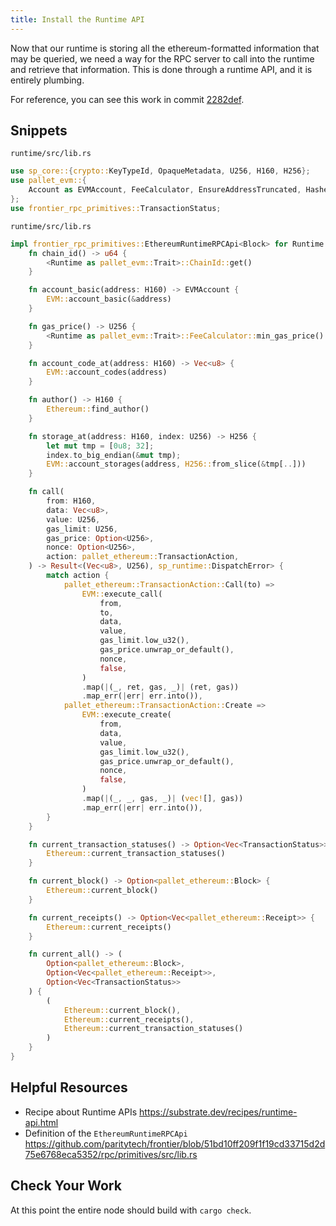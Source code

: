 ```yaml
---
title: Install the Runtime API
---
```


Now that our runtime is storing all the ethereum-formatted information that may be queried, we need a way for the RPC server to call into the runtime and retrieve that information. This is done through a runtime API, and it is entirely plumbing.

For reference, you can see this work in commit [2282def](https://github.com/JoshOrndorff/substrate-node-template/commit/2282defa06d4104d8f68643d42ae8e0f0d4d6b38).

## Snippets

`runtime/src/lib.rs`

```rust
use sp_core::{crypto::KeyTypeId, OpaqueMetadata, U256, H160, H256};
use pallet_evm::{
	Account as EVMAccount, FeeCalculator, EnsureAddressTruncated, HashedAddressMapping,
};
use frontier_rpc_primitives::TransactionStatus;
```

`runtime/src/lib.rs`

```rust
impl frontier_rpc_primitives::EthereumRuntimeRPCApi<Block> for Runtime {
	fn chain_id() -> u64 {
		<Runtime as pallet_evm::Trait>::ChainId::get()
	}

	fn account_basic(address: H160) -> EVMAccount {
		EVM::account_basic(&address)
	}

	fn gas_price() -> U256 {
		<Runtime as pallet_evm::Trait>::FeeCalculator::min_gas_price()
	}

	fn account_code_at(address: H160) -> Vec<u8> {
		EVM::account_codes(address)
	}

	fn author() -> H160 {
		Ethereum::find_author()
	}

	fn storage_at(address: H160, index: U256) -> H256 {
		let mut tmp = [0u8; 32];
		index.to_big_endian(&mut tmp);
		EVM::account_storages(address, H256::from_slice(&tmp[..]))
	}

	fn call(
		from: H160,
		data: Vec<u8>,
		value: U256,
		gas_limit: U256,
		gas_price: Option<U256>,
		nonce: Option<U256>,
		action: pallet_ethereum::TransactionAction,
	) -> Result<(Vec<u8>, U256), sp_runtime::DispatchError> {
		match action {
			pallet_ethereum::TransactionAction::Call(to) =>
				EVM::execute_call(
					from,
					to,
					data,
					value,
					gas_limit.low_u32(),
					gas_price.unwrap_or_default(),
					nonce,
					false,
				)
				.map(|(_, ret, gas, _)| (ret, gas))
				.map_err(|err| err.into()),
			pallet_ethereum::TransactionAction::Create =>
				EVM::execute_create(
					from,
					data,
					value,
					gas_limit.low_u32(),
					gas_price.unwrap_or_default(),
					nonce,
					false,
				)
				.map(|(_, _, gas, _)| (vec![], gas))
				.map_err(|err| err.into()),
		}
	}

	fn current_transaction_statuses() -> Option<Vec<TransactionStatus>> {
		Ethereum::current_transaction_statuses()
	}

	fn current_block() -> Option<pallet_ethereum::Block> {
		Ethereum::current_block()
	}

	fn current_receipts() -> Option<Vec<pallet_ethereum::Receipt>> {
		Ethereum::current_receipts()
	}

	fn current_all() -> (
		Option<pallet_ethereum::Block>,
		Option<Vec<pallet_ethereum::Receipt>>,
		Option<Vec<TransactionStatus>>
	) {
		(
			Ethereum::current_block(),
			Ethereum::current_receipts(),
			Ethereum::current_transaction_statuses()
		)
	}
}
```


## Helpful Resources

* Recipe about Runtime APIs https://substrate.dev/recipes/runtime-api.html
* Definition of the `EthereumRuntimeRPCApi` https://github.com/paritytech/frontier/blob/51bd10ff209f1f19cd33715d2d75e6768eca5352/rpc/primitives/src/lib.rs

## Check Your Work

At this point the entire node should build with `cargo check`.
